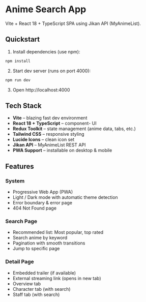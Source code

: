 # Anime Search App

Vite + React 18 + TypeScript SPA using Jikan API (MyAnimeList).

## Quickstart

1. Install dependencies (use npm):

```bash
npm install
```

2. Start dev server (runs on port 4000):

```bash
npm run dev
```

3. Open http://localhost:4000

## Tech Stack

- **Vite** – blazing fast dev environment  
- **React 18 + TypeScript** – component- UI  
- **Redux Toolkit** – state management (anime data, tabs, etc.)  
- **Tailwind CSS** – responsive styling  
- **Lucide Icons** – clean icon set  
- **Jikan API** – MyAnimeList REST API  
- **PWA Support** – installable on desktop & mobile  

## Features

### System
- Progressive Web App (PWA)
- Light / Dark mode with automatic theme detection
- Error boundary & error page
- 404 Not Found page

### Search Page
- Recommended list: Most popular, top rated
- Search anime by keyword
- Pagination with smooth transitions
- Jump to specific page

### Detail Page
- Embedded trailer (if available)
- External streaming link (opens in new tab)
- Overview tab
- Character tab (with search)
- Staff tab (with search)